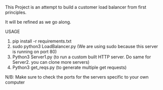 This Project is an attempt to build a customer load balancer from first principles. 

It will be refined as we go along. 

USAGE

1. pip install -r requirements.txt
2. sudo python3 LoadBalancer.py (We are using sudo because this server is running on port 80)
3. Python3 Server1.py (to run a custom built HTTP server. Do same for Server2. you can clone more servers)
4. Python3 get_reqs.py (to generate multiple get requests)

N/B: Make sure to check the ports for the servers specific to your own computer
